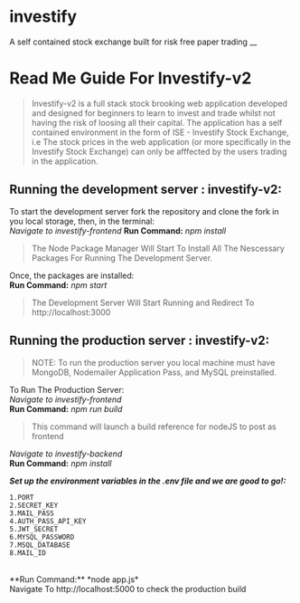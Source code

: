 # investify
A self contained stock exchange built for risk free paper trading
__
# Read Me Guide For Investify-v2
> Investify-v2 is a full stack stock brooking web application developed and designed for beginners to learn to invest and trade whilst not having the risk of loosing all their capital. The application has a self contained
environment in the form of ISE - Investify Stock Exchange, i.e The stock prices in the web application (or more specifically in the Investify Stock Exchange) can only be afffected by the users trading in the application.

## Running the development server : investify-v2:
To start the development server fork the repository and clone the fork in you local storage, then, in the terminal:<br>
*Navigate to investify-frontend*
**Run Command:** *npm install*<br>
> The Node Package Manager Will Start To Install All The Nescessary Packages For Running The Development Server.<br>

Once, the packages are installed:<br>
**Run Command:** *npm start*<br>
> The Development Server Will Start Running and Redirect To http://localhost:3000

## Running the production server : investify-v2:
> NOTE: To run the production server you local machine must have MongoDB, Nodemailer Application Pass, and MySQL preinstalled.<br>

To Run The Production Server:<br>
*Navigate to investify-frontend*<br>
**Run Command:** *npm run build*<br>
> This command will launch a build reference for nodeJS to post as frontend<br>

*Navigate to investify-backend*<br>
**Run Command:** *npm install*<br>

***Set up the environment variables in the .env file and we are good to go!:***<br>
```
1.PORT
2.SECRET_KEY
3.MAIL_PASS
4.AUTH_PASS_API_KEY
5.JWT_SECRET
6.MYSQL_PASSWORD
7.MSQL_DATABASE
8.MAIL_ID
```
<br>
**Run Command:** *node app.js*<br>
Navigate To http://localhost:5000 to check the production build
